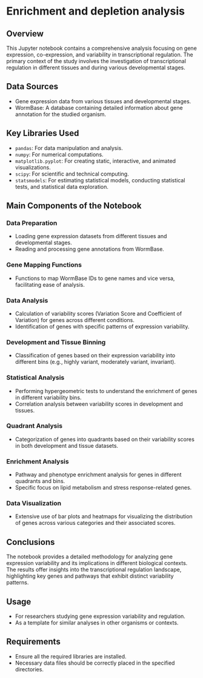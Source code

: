# Enrichment and depletion analysis

## Overview
This Jupyter notebook contains a comprehensive analysis focusing on gene expression, co-expression, and variability in transcriptional regulation. The primary context of the study involves the investigation of transcriptional regulation in different tissues and during various developmental stages.

## Data Sources
- Gene expression data from various tissues and developmental stages.
- WormBase: A database containing detailed information about gene annotation for the studied organism.

## Key Libraries Used
- `pandas`: For data manipulation and analysis.
- `numpy`: For numerical computations.
- `matplotlib.pyplot`: For creating static, interactive, and animated visualizations.
- `scipy`: For scientific and technical computing.
- `statsmodels`: For estimating statistical models, conducting statistical tests, and statistical data exploration.

## Main Components of the Notebook

### Data Preparation
- Loading gene expression datasets from different tissues and developmental stages.
- Reading and processing gene annotations from WormBase.

### Gene Mapping Functions
- Functions to map WormBase IDs to gene names and vice versa, facilitating ease of analysis.

### Data Analysis
- Calculation of variability scores (Variation Score and Coefficient of Variation) for genes across different conditions.
- Identification of genes with specific patterns of expression variability.

### Development and Tissue Binning
- Classification of genes based on their expression variability into different bins (e.g., highly variant, moderately variant, invariant).

### Statistical Analysis
- Performing hypergeometric tests to understand the enrichment of genes in different variability bins.
- Correlation analysis between variability scores in development and tissues.

### Quadrant Analysis
- Categorization of genes into quadrants based on their variability scores in both development and tissue datasets.

### Enrichment Analysis
- Pathway and phenotype enrichment analysis for genes in different quadrants and bins.
- Specific focus on lipid metabolism and stress response-related genes.

### Data Visualization
- Extensive use of bar plots and heatmaps for visualizing the distribution of genes across various categories and their associated scores.

## Conclusions
The notebook provides a detailed methodology for analyzing gene expression variability and its implications in different biological contexts. The results offer insights into the transcriptional regulation landscape, highlighting key genes and pathways that exhibit distinct variability patterns. 

## Usage
- For researchers studying gene expression variability and regulation.
- As a template for similar analyses in other organisms or contexts.

## Requirements
- Ensure all the required libraries are installed.
- Necessary data files should be correctly placed in the specified directories.
